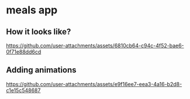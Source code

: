 # meals app

## How it looks like?

https://github.com/user-attachments/assets/6810cb64-c94c-4f52-bae6-0f71e88dd6cd

## Adding animations

https://github.com/user-attachments/assets/e9f16ee7-eea3-4a16-b2d8-c1e15c548687

